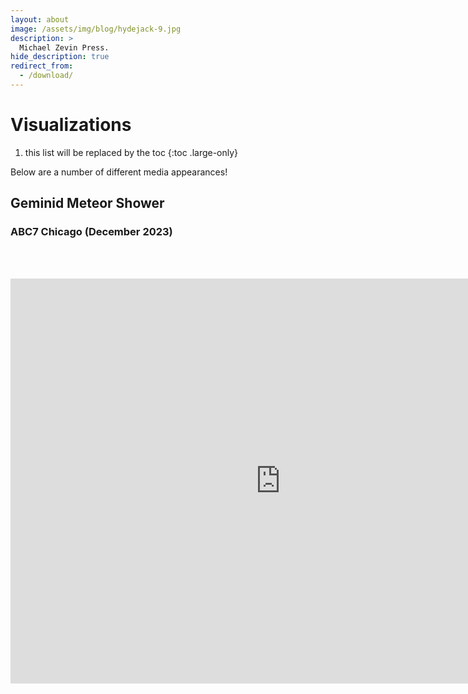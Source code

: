 ```yaml
---
layout: about
image: /assets/img/blog/hydejack-9.jpg
description: >
  Michael Zevin Press.
hide_description: true
redirect_from:
  - /download/
---
```


# Visualizations

1. this list will be replaced by the toc
{:toc .large-only}

Below are a number of different media appearances!

## Geminid Meteor Shower
### ABC7 Chicago (December 2023)
<br><br>
<iframe width="864" height="648" src="https://abc7chicago.com/video/embed/?pid=LeadVideo-14176583" allowfullscreen frameborder="0"></iframe>
